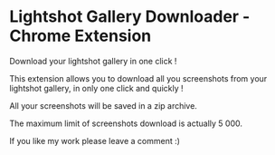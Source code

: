 # Lightshot Gallery Downloader - Chrome Extension

Download your lightshot gallery in one click ! 

This extension allows you to download all you screenshots from your lightshot gallery, 
in only one click and quickly !

All your screenshots will be saved in a zip archive.

The maximum limit of screenshots download is actually 5 000.

If you like my work please leave a comment :)
